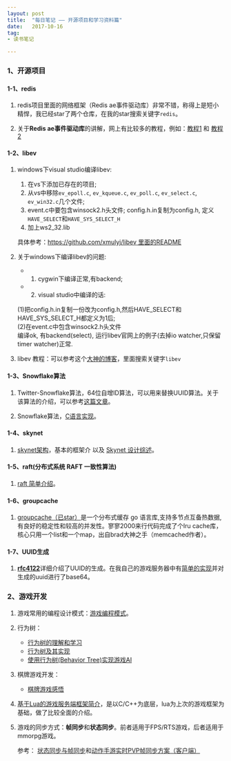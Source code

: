 ```yaml
---
layout: post
title:  "每日笔记 —— 开源项目和学习资料篇"
date:   2017-10-16
tag:
- 读书笔记

---
```


### 1、开源项目
#### 1-1、redis

1. redis项目里面的网络框架（Redis ae事件驱动库）非常不错，称得上是短小精悍，我已经star了两个仓库，在我的star搜索关键字`redis`。

2. 关于**Redis ae事件驱动库**的讲解，网上有比较多的教程，例如：[教程1](http://www.wzxue.com/%E8%A7%A3%E8%AF%BBredis-ae%E4%BA%8B%E4%BB%B6%E9%A9%B1%E5%8A%A8%E5%BA%93/) 和 [教程2](https://m.oschina.net/blog/161077)

#### 1-2、libev

1. windows下visual studio编译libev:

	1. 在vs下添加已存在的项目;
	2. 从vs中移除`ev_epoll.c`, `ev_kqueue.c`, `ev_poll.c`, `ev_select.c`, `ev_win32.c`几个文件;
	3. event.c中要包含winsock2.h头文件; config.h.in复制为config.h, 定义`HAVE_SELECT`和`HAVE_SYS_SELECT_H`
	4. 加上ws2_32.lib

	具体参考：[https://github.com/xmulyj/libev 里面的README](https://github.com/xmulyj/libev/blob/master/readme.txt)

2. 关于windows下编译libev的问题:
	- 1. cygwin下编译正常,有backend;
	- 2. visual studio中编译的话:

	(1)把config.h.in复制一份改为config.h,然后HAVE_SELECT和HAVE_SYS_SELECT_H都定义为1后;  
	(2)在event.c中包含winsock2.h头文件  
	编译ok, 有backend(select), 运行libev官网上的例子(去掉io watcher,只保留timer watcher)正常.

3. libev 教程：可以参考这个[大神的博客](http://dirtysalt.info/)，里面搜索关键字`libev`


#### 1-3、Snowflake算法

1. Twitter-Snowflake算法，64位自增ID算法，可以用来替换UUID算法。关于该算法的介绍，可以参考[这篇文章](http://www.lanindex.com/twitter-snowflake%EF%BC%8C64%E4%BD%8D%E8%87%AA%E5%A2%9Eid%E7%AE%97%E6%B3%95%E8%AF%A6%E8%A7%A3/
)。

2. Snowflake算法，[C语言实现](https://github.com/korialuo/skynet/blob/master/lualib-src/lua-snowflake.c)。


#### 1-4、skynet

1. [skynet架构](http://www.cnblogs.com/ychellboy/archive/2012/10/15/2723470.html)，基本的框架介 以及 [Skynet 设计综述](https://my.oschina.net/zengjs275/blog/719663)。

#### 1-5、raft(分布式系统 RAFT 一致性算法)

1. [raft 简单介绍](http://thesecretlivesofdata.com/raft/)。 

#### 1-6、groupcache

1. [groupcache（已star）](https://github.com/golang/groupcache)是一个分布式缓存 go 语言库,支持多节点互备热数据,有良好的稳定性和较高的并发性。寥寥2000来行代码完成了个lru cache库，核心只用一个list和一个map，出自brad大神之手（memcached作者）。


#### 1-7、UUID生成

1. [**rfc4122**](https://tools.ietf.org/html/rfc4122)详细介绍了UUID的生成。在我自己的游戏服务器中有[简单的实现](https://github.com/shuimu98/game_server/blob/master/src/lualib-src/lbase64.c)并对生成的uuid进行了base64。

### 2、游戏开发

1. 游戏常用的编程设计模式：[游戏编程模式](http://gpp.tkchu.me/)。
2. 行为树：

	- [行为树的理解和学习](http://www.cnblogs.com/hammerc/p/5044815.html)
	- [行为树及其实现](http://godorz.info/2015/10/behaviourtree/)
	- [使用行为树(Behavior Tree)实现游戏AI](http://blog.csdn.net/kenkao/article/details/6099966)
3. 棋牌游戏开发：

	- [棋牌游戏感悟](https://zhuanlan.zhihu.com/cronlygames)

4. [基于Lua的游戏服务端框架简介](http://blog.csdn.net/lalate/article/details/51498869)，是以C/C++为底层，lua为上次的游戏框架为基础，做了比较全面的介绍。

5. 游戏的同步方式：**帧同步**和**状态同步**。前者适用于FPS/RTS游戏，后者适用于mmorpg游戏。

	参考： [状态同步与帧同步](http://www.cnblogs.com/sevenyuan/p/5283265.html)和[动作手游实时PVP帧同步方案（客户端）](https://www.cnblogs.com/shown/p/6108617.html)

